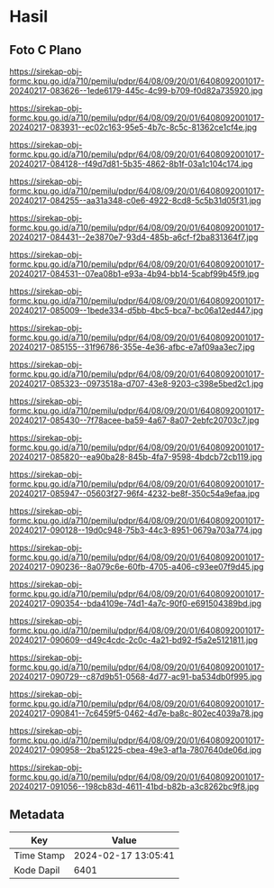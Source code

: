 # Hasil

## Foto C Plano

https://sirekap-obj-formc.kpu.go.id/a710/pemilu/pdpr/64/08/09/20/01/6408092001017-20240217-083626--1ede6179-445c-4c99-b709-f0d82a735920.jpg

https://sirekap-obj-formc.kpu.go.id/a710/pemilu/pdpr/64/08/09/20/01/6408092001017-20240217-083931--ec02c163-95e5-4b7c-8c5c-81362ce1cf4e.jpg

https://sirekap-obj-formc.kpu.go.id/a710/pemilu/pdpr/64/08/09/20/01/6408092001017-20240217-084128--f49d7d81-5b35-4862-8b1f-03a1c104c174.jpg

https://sirekap-obj-formc.kpu.go.id/a710/pemilu/pdpr/64/08/09/20/01/6408092001017-20240217-084255--aa31a348-c0e6-4922-8cd8-5c5b31d05f31.jpg

https://sirekap-obj-formc.kpu.go.id/a710/pemilu/pdpr/64/08/09/20/01/6408092001017-20240217-084431--2e3870e7-93d4-485b-a6cf-f2ba831364f7.jpg

https://sirekap-obj-formc.kpu.go.id/a710/pemilu/pdpr/64/08/09/20/01/6408092001017-20240217-084531--07ea08b1-e93a-4b94-bb14-5cabf99b45f9.jpg

https://sirekap-obj-formc.kpu.go.id/a710/pemilu/pdpr/64/08/09/20/01/6408092001017-20240217-085009--1bede334-d5bb-4bc5-bca7-bc06a12ed447.jpg

https://sirekap-obj-formc.kpu.go.id/a710/pemilu/pdpr/64/08/09/20/01/6408092001017-20240217-085155--31f96786-355e-4e36-afbc-e7af09aa3ec7.jpg

https://sirekap-obj-formc.kpu.go.id/a710/pemilu/pdpr/64/08/09/20/01/6408092001017-20240217-085323--0973518a-d707-43e8-9203-c398e5bed2c1.jpg

https://sirekap-obj-formc.kpu.go.id/a710/pemilu/pdpr/64/08/09/20/01/6408092001017-20240217-085430--7f78acee-ba59-4a67-8a07-2ebfc20703c7.jpg

https://sirekap-obj-formc.kpu.go.id/a710/pemilu/pdpr/64/08/09/20/01/6408092001017-20240217-085820--ea90ba28-845b-4fa7-9598-4bdcb72cb119.jpg

https://sirekap-obj-formc.kpu.go.id/a710/pemilu/pdpr/64/08/09/20/01/6408092001017-20240217-085947--05603f27-96f4-4232-be8f-350c54a9efaa.jpg

https://sirekap-obj-formc.kpu.go.id/a710/pemilu/pdpr/64/08/09/20/01/6408092001017-20240217-090128--19d0c948-75b3-44c3-8951-0679a703a774.jpg

https://sirekap-obj-formc.kpu.go.id/a710/pemilu/pdpr/64/08/09/20/01/6408092001017-20240217-090236--8a079c6e-60fb-4705-a406-c93ee07f9d45.jpg

https://sirekap-obj-formc.kpu.go.id/a710/pemilu/pdpr/64/08/09/20/01/6408092001017-20240217-090354--bda4109e-74d1-4a7c-90f0-e691504389bd.jpg

https://sirekap-obj-formc.kpu.go.id/a710/pemilu/pdpr/64/08/09/20/01/6408092001017-20240217-090609--d49c4cdc-2c0c-4a21-bd92-f5a2e5121811.jpg

https://sirekap-obj-formc.kpu.go.id/a710/pemilu/pdpr/64/08/09/20/01/6408092001017-20240217-090729--c87d9b51-0568-4d77-ac91-ba534db0f995.jpg

https://sirekap-obj-formc.kpu.go.id/a710/pemilu/pdpr/64/08/09/20/01/6408092001017-20240217-090841--7c6459f5-0462-4d7e-ba8c-802ec4039a78.jpg

https://sirekap-obj-formc.kpu.go.id/a710/pemilu/pdpr/64/08/09/20/01/6408092001017-20240217-090958--2ba51225-cbea-49e3-af1a-7807640de06d.jpg

https://sirekap-obj-formc.kpu.go.id/a710/pemilu/pdpr/64/08/09/20/01/6408092001017-20240217-091056--198cb83d-4611-41bd-b82b-a3c8262bc9f8.jpg


## Metadata

| Key        | Value               |
| ---------- | ------------------- |
| Time Stamp | 2024-02-17 13:05:41 |
| Kode Dapil | 6401                |



